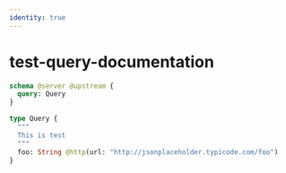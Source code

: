 ```yaml
---
identity: true
---
```


# test-query-documentation

```graphql @config
schema @server @upstream {
  query: Query
}

type Query {
  """
  This is test
  """
  foo: String @http(url: "http://jsonplaceholder.typicode.com/foo")
}
```
